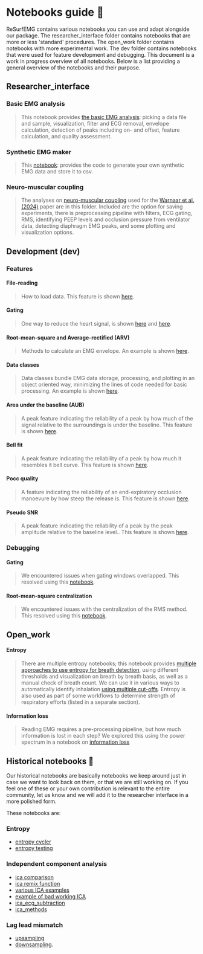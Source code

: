 # Notebooks guide :rainbow:

ReSurfEMG contains various notebooks you can use and adapt alongside our package. The researcher_interface folder contains notebooks that are more or less 'standard' procedures. The open_work folder contains notebooks with more experimental work. The dev folder contains notebooks that were used for feature development and debugging. This document is a work in progress overview of all notebooks. Below is a list providing a general overview of the notebooks and their purpose. 

## **Researcher_interface**

### Basic EMG analysis

> This notebook provides [the basic EMG analysis](https://github.com/resurfemg-org/ReSurfEMG/blob/main/notebooks/researcher_interface/basic_emg_pipeline.ipynb): picking a data file and sample, visualization, filter and ECG removal, envelope calculation, detection of peaks including on- and offset, feature calculation, and quality assessment.


### Synthetic EMG maker

> This [notebook](https://github.com/resurfemg-org/ReSurfEMG/blob/main/notebooks/researcher_interface/synthetic_data_generation.ipynb): provides the code to generate your own synthetic EMG data and store it to csv.

### Neuro-muscular coupling

> The analyses on [neuro-muscular coupling](https://github.com/resurfemg-org/ReSurfEMG/blob/main/notebooks/researcher_interface/publication_2024_neuromuscular_coupling) used for the [Warnaar et al. (2024)](https://doi.org/10.1186/s13054-024-04978-0) paper are in this folder. Included are the option for saving experiments, there is preprocessing pipeline with filters, ECG gating, RMS, identifying PEEP levels and occlusion pressure from ventilator data, detecting diaphragm EMG peaks, and some plotting and visualization options.


## **Development (dev)**

### Features

#### File-reading
> How to load data. This feature is shown [here](https://github.com/resurfemg-org/ReSurfEMG/blob/main/notebooks/dev/feature_development/file_reading.ipynb).

#### Gating
> One way to reduce the heart signal, is shown [here](https://github.com/resurfemg-org/ReSurfEMG/blob/main/notebooks/dev/feature_development/gating_example.ipynb) and [here](https://github.com/resurfemg-org/ReSurfEMG/blob/main/notebooks/dev/feature_development/gating_pipeline.ipynb).

#### Root-mean-square and Average-rectified (ARV)
> Methods to calculate an EMG envelope. An example is shown [here](https://github.com/resurfemg-org/ReSurfEMG/blob/main/notebooks/dev/feature_development/rms_arv_example.ipynb).

#### Data classes
> Data classes bundle EMG data storage, processing, and plotting in an object oriented way, minimizing the lines of code needed for basic processing. An example is shown [here](https://github.com/resurfemg-org/ReSurfEMG/blob/main/notebooks/dev/feature_development/pipeline_structure.ipynb).

#### Area under the baseline (AUB)
> A peak feature indicating the reliability of a peak by how much of the signal relative to the surroundings is under the baseline. This feature is shown [here](https://github.com/resurfemg-org/ReSurfEMG/blob/main/notebooks/dev/feature_development/aub_test.ipynb).

#### Bell fit
> A peak feature indicating the reliability of a peak by how much it resembles it bell curve. This feature is shown [here](https://github.com/resurfemg-org/ReSurfEMG/blob/main/notebooks/dev/feature_development/bell_fit_example.ipynb).

#### Pocc quality
> A feature indicating the reliability of an end-expiratory occlusion manoevure by how steep the release is. This feature is shown [here](https://github.com/resurfemg-org/ReSurfEMG/blob/main/notebooks/dev/feature_development/pocc_quality_test.ipynb).

#### Pseudo SNR
> A peak feature indicating the reliability of a peak by the peak amplitude relative to the baseline level.. This feature is shown [here](https://github.com/resurfemg-org/ReSurfEMG/blob/main/notebooks/dev/feature_development/pseudo_snr.ipynb).

### Debugging

#### Gating
> We encountered issues when gating windows overlapped. This resolved using this [notebook](https://github.com/resurfemg-org/ReSurfEMG/blob/main/notebooks/dev/debugging/gating_adjacent_peaks_example.ipynb).

#### Root-mean-square centralization
> We encountered issues with the centralization of the RMS method. This resolved using this [notebook](https://github.com/resurfemg-org/ReSurfEMG/blob/main/notebooks/dev/debugging/rms_centralisation_example.ipynb).

## **Open_work**

#### Entropy

> There are multiple entropy notebooks; this notebook provides [multiple approaches to use entropy for breath detection](https://github.com/resurfemg-org/ReSurfEMG/blob/main/notebooks/open_work/entropy_eline_near_final.ipynb), using different thresholds and visualization on breath by breath basis, as well as a manual check of breath count. We can use it in various ways to automatically identify inhalation [using multiple cut-offs](https://github.com/resurfemg-org/ReSurfEMG/blob/main/notebooks/open_work/entropy_eline_near_final.ipynb/entropy_widgeted_updated_june.ipynb). Entropy is also used as part of some workflows to determine strength of respiratory efforts (listed in a separate section).

#### Information loss

> Reading EMG requires a pre-processing pipeline, but how much information is lost in each step? We explored this using the power spectrum in a notebook on [information loss](https://github.com/resurfemg-org/ReSurfEMG/blob/main/notebooks/open_work/information_loss_widgeted_seconds.ipynb)

## Historical notebooks :ghost:
Our historical notebooks are basically notebooks we keep around just in case we want to look back on them, or that we are still working on. If you feel one of these or your own contribution is relevant to the entire community, let us know and we will add it to the researcher interface in a more polished form.

These notebooks are:
### Entropy
* [entropy cycler](https://github.com/resurfemg-org/ReSurfEMG/blob/main/notebooks/open_work/entropy_cycler_on_offset_detection.ipynb)
* [entropy testing](https://github.com/resurfemg-org/ReSurfEMG/blob/main/notebooks/open_work/entropy_tests.ipynb)

### Independent component analysis
* [ica comparison](https://github.com/resurfemg-org/ReSurfEMG/blob/main/notebooks/open_work/ica_comparison-Copy1.ipynb)
* [ica remix function](https://github.com/resurfemg-org/ReSurfEMG/blob/main/notebooks/open_work/ica_remix_function.ipynb)
* [various ICA examples](https://github.com/resurfemg-org/ReSurfEMG/blob/main/notebooks/open_work/ica_various_examples.ipynb)
* [example of bad working ICA](https://github.com/resurfemg-org/ReSurfEMG/blob/main/open_work/ica_why_n_ICA_is_bad.ipynb)
* [ica_ecg_subtraction](https://github.com/resurfemg-org/ReSurfEMG/blob/main/notebooks/open_work/ica_ecg_subtraction.ipynb)
* [ica_methods](https://github.com/resurfemg-org/ReSurfEMG/blob/main/notebooks/open_work/ica_methods.ipynb)

### Lag lead mismatch
* [upsampling](https://github.com/resurfemg-org/ReSurfEMG/blob/main/notebooks/open_work/lag_lead_match_upsample.ipynb)
* [downsampling](https://github.com/resurfemg-org/ReSurfEMG/blob/main/notebooks/open_work/lag_lead_match.ipynb).